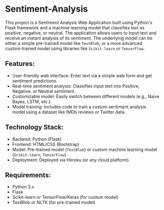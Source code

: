 # Sentiment-Analysis
This project is a Sentiment Analysis Web Application built using Python's Flask framework and a machine learning model that classifies text as positive, negative, or neutral. The application allows users to input text and receive an instant analysis of its sentiment. The underlying model can be either a simple pre-trained model like `TextBlob`, or a more advanced custom-trained model using libraries like `Scikit-learn` or `TensorFlow`.
## Features:
* User-friendly web interface: Enter text via a simple web form and get sentiment predictions.
* Real-time sentiment analysis: Classifies input text into Positive, Negative, or Neutral sentiment.
* Customizable model: Easily switch between different models (e.g., Naive Bayes, LSTM, etc.).
* Model training: Includes code to train a custom sentiment analysis model using a dataset like IMDb reviews or Twitter data.
## Technology Stack:
* Backend: Python (Flask)
* Frontend: HTML/CSS (Bootstrap)
* Model: Pre-trained model (`TextBlob`) or custom machine learning model (`Scikit-learn`, `TensorFlow`)
* Deployment: Deployed via Heroku (or any cloud platform).
## Requirements:
* Python 3.x
* Flask
* Scikit-learn or TensorFlow/Keras (for custom model)
* TextBlob or NLTK (for pre-trained model)
